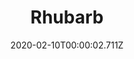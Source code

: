 ---
templateKey: blog-post
title: Rhubarb
type: fruit
description: The stalks are extremely tart, but make a great dessert when sweetened
featuredpost: false
date: 2020-02-10T00:00:02.711Z
featuredimage: /img/Rhubarb.png
sellPrice: 220
tags:
  - Spring
  - fruit
  - Rhubarb Pie
---